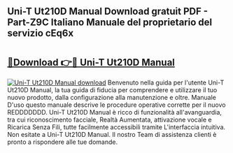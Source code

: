 ## Uni-T Ut210D Manual Download gratuit PDF - Part-Z9C Italiano Manuale del proprietario del servizio cEq6x

# <h2><a href="http://dfge020.blite.top/?on=Uni-T+Ut210D+Manual">🔗Download 👉🔴 Uni-T Ut210D Manual</a></h2>

[![Uni-T Ut210D Manual download](https://i.imgur.com/lujVjoI.png)](http://dfge020.blite.top/?on=Uni-T+Ut210D+Manual)
Benvenuto nella guida per l'utente Uni-T Ut210D Manual, la tua guida di fiducia per comprendere e utilizzare il tuo nuovo prodotto, dalla configurazione alla manutenzione e oltre. Manuale D'uso questo manuale descrive le procedure operative corrette per il nuovo REDDDDDDD. Uni-T Ut210D Manual è ricco di funzionalità all'avanguardia, tra cui riconoscimento facciale, Realtà Aumentata, attivazione vocale e Ricarica Senza Fili, tutte facilmente accessibili tramite L'interfaccia intuitiva. Non esitate a Uni-T Ut210D Manual. Il nostro Team di assistenza clienti è pronto a rispondere alle tue domande.
